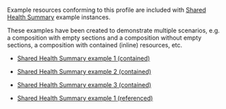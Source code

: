 Example resources conforming to this profile are included with [Shared Health Summary](StructureDefinition-composition-shs-1.html) example instances.

These examples have been created to demonstrate multiple scenarios, e.g. a composition with empty sections and a composition without empty sections, a composition with contained (inline) resources, etc. 

* [Shared Health Summary example 1 (contained)](Composition-a0da969a-7956-439b-b390-8de071a2df7c.html)

* [Shared Health Summary example 2 (contained)](Composition-bd06e981-ba86-4020-ba59-cd89f80e8712.html)

* [Shared Health Summary example 3 (contained)](Composition-c53c6c39-3e1a-4038-9ad5-25be8c54481f.html)

* [Shared Health Summary example 1 (referenced)](Composition-de5ef077b-cc0f-4c3d-a4cd-a35ceafff331.html)